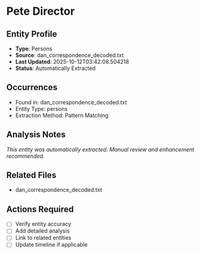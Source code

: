 # Pete Director

## Entity Profile
- **Type**: Persons
- **Source**: dan_correspondence_decoded.txt
- **Last Updated**: 2025-10-12T03:42:08.504218
- **Status**: Automatically Extracted

## Occurrences
- Found in: dan_correspondence_decoded.txt
- Entity Type: persons
- Extraction Method: Pattern Matching

## Analysis Notes
*This entity was automatically extracted. Manual review and enhancement recommended.*

## Related Files
- dan_correspondence_decoded.txt

## Actions Required
- [ ] Verify entity accuracy
- [ ] Add detailed analysis
- [ ] Link to related entities
- [ ] Update timeline if applicable

